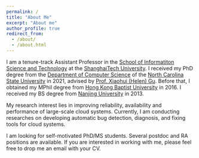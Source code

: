 ```yaml
---
permalink: /
title: "About Me"
excerpt: "About me"
author_profile: true
redirect_from: 
  - /about/
  - /about.html
---
```


I am a tenure-track Assistant Professor in the [School of Informatiton Science and Technology](https://sist.shanghaitech.edu.cn/sist_en/main.htm) at the [ShanghaiTech University](https://www.shanghaitech.edu.cn/eng/main.htm). I received my PhD degree from the [Department of Computer Science](https://www.csc.ncsu.edu) of the [North Carolina State University](https://www.ncsu.edu) in 2021, advised by [Prof. Xiaohui (Helen) Gu](https://www.csc.ncsu.edu/faculty/gu/). Before that, I obtained my MPhil degree from [Hong Kong Baptist University](http://www.hkbu.edu.hk/eng/main/index.jsp) in 2016. I received my BS degree from [Nanjing University](https://www.nju.edu.cn/en/main.psp) in 2013. 

My research interest lies in improving reliability, availability and performance of large-scale cloud systems. Currently, I am conducting researches on developing automatic bug detection, diagnosis, and fixing tools for cloud systems. 

I am looking for self-motivated PhD/MS students. Several postdoc and RA positions are available. If you are interested in working with me, please feel free to drop me an email with your CV.




